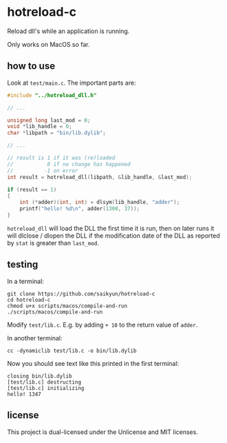 # hotreload-c
Reload dll's while an application is running.

Only works on MacOS so far.

## how to use

Look at `test/main.c`. The important parts are:

```c
#include "../hotreload_dll.h"

// ...

unsigned long last_mod = 0;
void *lib_handle = 0;
char *libpath = "bin/lib.dylib";

// ...

// result is 1 if it was (re)loaded
//           0 if no change has happened
//          -1 on error
int result = hotreload_dll(libpath, &lib_handle, &last_mod);

if (result == 1)
{
    int (*adder)(int, int) = dlsym(lib_handle, "adder");
    printf("hello! %d\n", adder(1300, 37));
}
```

`hotreload_dll` will load the DLL the first time it is run, then on later runs it will dlclose / dlopen the DLL if the modification date of the DLL as reported by `stat` is greater than `last_mod`.

## testing

In a terminal:

```
git clone https://github.com/saikyun/hotreload-c
cd hotreload-c
chmod u+x scripts/macos/compile-and-run
./scripts/macos/compile-and-run
```

Modify `test/lib.c`. E.g. by adding `+ 10` to the return value of `adder`.

In another terminal:

```
cc -dynamiclib test/lib.c -o bin/lib.dylib
```

Now you should see text like this printed in the first terminal:

```
closing bin/lib.dylib
[test/lib.c] destructing
[test/lib.c] initializing
hello! 1347
```

## license

This project is dual-licensed under the Unlicense and MIT licenses.
